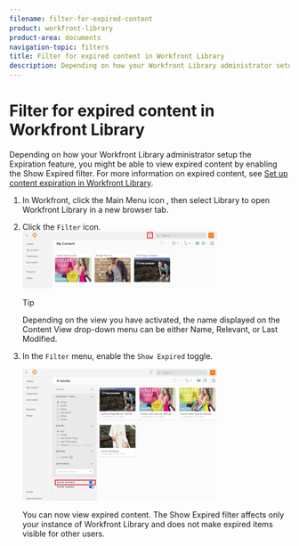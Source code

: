 ```yaml
---
filename: filter-for-expired-content
product: workfront-library
product-area: documents
navigation-topic: filters
title: Filter for expired content in Workfront Library
description: Depending on how your Workfront Library administrator setup the Expiration feature, you might be able to view expired content by enabling the Show Expired filter. For more information on expired content, see Set up content expiration in Workfront Library.
---
```


# Filter for expired content in Workfront Library

Depending on how your Workfront Library administrator setup the Expiration feature, you might be able to view expired content by enabling the Show Expired filter. For more information on expired content, see [Set up content expiration in Workfront Library](../../../workfront-library/administration-and-setup/workfront-library-setup/set-up-content-expiration-in-library.md).

1. In Workfront, click the Main Menu icon , then select Library to open Workfront Library in a new browser tab. 
1. Click the `Filter` icon.  
   ![](assets/filter-icon-location-350x102.png)

   >[!TIP]
   >
   >Depending on the view you have activated, the name displayed on the Content View drop-down menu can be either Name, Relevant, or Last Modified.

1. In the `Filter` menu, enable the `Show Expired` toggle.

   ![](assets/show-expired-filter-350x237.png)

   You can now view expired content. The Show Expired filter affects only your instance of Workfront Library and does not make expired items visible for other users.


